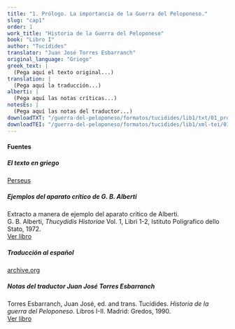 ```yaml
---
title: "1. Prólogo. La importancia de la Guerra del Peloponeso."
slug: "cap1"
order: 1
work_title: "Historia de la Guerra del Peloponeso"
book: "Libro I"
author: "Tucídides"
translator: "Juan José Torres Esbarranch"
original_language: "Griego"
greek_text: |
  (Pega aquí el texto original...)
translation: |
  (Pega aquí la traducción...)
alberti: |
  (Pega aquí las notas críticas...)
notesEs: |
  (Pega aquí las notas del traductor...)
downloadTXT: "/guerra-del-peloponeso/formatos/tucidides/lib1/txt/01_prologo-cap-1.txt"
downloadTEI: "/guerra-del-peloponeso/formatos/tucidides/lib1/xml-tei/01_prologo-cap-1.xml"
---
```


#### Fuentes

##### El texto en griego

[Perseus](https://scaife.perseus.org/reader/urn:cts:greekLit:tlg0003.tlg001.perseus-grc2:1.1.1-1.1.3)

##### Ejemplos del aparato crítico de G. B. Alberti

Extracto a manera de ejemplo del aparato crítico de Alberti.  
G. B. Alberti, _Thucydidis Historiae_ Vol. 1, Libri 1-2, Istituto Poligrafico dello Stato, 1972.  
[Ver libro](https://archive.org/details/thucydidis-historiae-vol.-i-libri-i-ii/)

##### Traducción al español

[archive.org](https://archive.org/details/tucidides.-historia-de-la-guerra-del-peloponeso-1.-libros-i-ii-g-1990/)

##### Notas del traductor Juan José Torres Esbarranch

Torres Esbarranch, Juan José, ed. and trans. Tucídides. _Historia de la guerra del Peloponeso_. Libros I-II. Madrid: Gredos, 1990.  
[Ver libro](https://archive.org/details/tucidides.-historia-de-la-guerra-del-peloponeso-1.-libros-i-ii-g-1990/)
